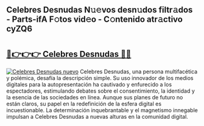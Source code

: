## Celebres Desnudas N𝚞𝚎vos desn𝚞dos filtr𝚊dos - Parts-ifA F𝚘tos vid𝚎o - C𝚘ntenido atr𝚊ctivo cyZQ6

# <h2><a href="http://mbcgy44.tromn.icu/?c=Celebres+Desnudas">🔗👉👉👉 Celebres Desnudas 🔗🔗</a></h2>

[![Celebres Desnudas nuevo](https://i.imgur.com/pEAQMta.gif)](http://mbcgy44.tromn.icu/?c=Celebres+Desnudas)
Celebres Desnudas, una persona multifacética y polémica, desafía la descripción simple. Su uso innovador de los medios digitales para la autopresentación ha cautivado y enfurecido a los espectadores, estimulando debates sobre el consentimiento, la identidad y la esencia de las sociedades en línea. Aunque sus planes de futuro no están claros, su papel en la redefinición de la esfera digital es incuestionable. La determinación inquebrantable y el magnetismo innegable impulsan a Celebres Desnudas a nuevas alturas en la comunidad digital.
